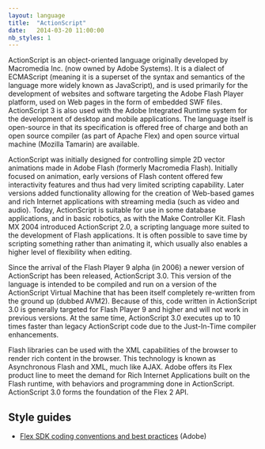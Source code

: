 ```yaml
---
layout: language
title:  "ActionScript"
date:   2014-03-20 11:00:00
nb_styles: 1
---
```


ActionScript is an object-oriented language originally developed by Macromedia Inc. (now owned by Adobe Systems). It is a dialect of ECMAScript (meaning it is a superset of the syntax and semantics of the language more widely known as JavaScript), and is used primarily for the development of websites and software targeting the Adobe Flash Player platform, used on Web pages in the form of embedded SWF files. ActionScript 3 is also used with the Adobe Integrated Runtime system for the development of desktop and mobile applications. The language itself is open-source in that its specification is offered free of charge and both an open source compiler (as part of Apache Flex) and open source virtual machine (Mozilla Tamarin) are available.

ActionScript was initially designed for controlling simple 2D vector animations made in Adobe Flash (formerly Macromedia Flash). Initially focused on animation, early versions of Flash content offered few interactivity features and thus had very limited scripting capability. Later versions added functionality allowing for the creation of Web-based games and rich Internet applications with streaming media (such as video and audio). Today, ActionScript is suitable for use in some database applications, and in basic robotics, as with the Make Controller Kit.
Flash MX 2004 introduced ActionScript 2.0, a scripting language more suited to the development of Flash applications. It is often possible to save time by scripting something rather than animating it, which usually also enables a higher level of flexibility when editing.

Since the arrival of the Flash Player 9 alpha (in 2006) a newer version of ActionScript has been released, ActionScript 3.0. This version of the language is intended to be compiled and run on a version of the ActionScript Virtual Machine that has been itself completely re-written from the ground up (dubbed AVM2). Because of this, code written in ActionScript 3.0 is generally targeted for Flash Player 9 and higher and will not work in previous versions. At the same time, ActionScript 3.0 executes up to 10 times faster than legacy ActionScript code due to the Just-In-Time compiler enhancements.

Flash libraries can be used with the XML capabilities of the browser to render rich content in the browser. This technology is known as Asynchronous Flash and XML, much like AJAX. Adobe offers its Flex product line to meet the demand for Rich Internet Applications built on the Flash runtime, with behaviors and programming done in ActionScript. ActionScript 3.0 forms the foundation of the Flex 2 API.

## Style guides

- [Flex SDK coding conventions and best practices](http://sourceforge.net/adobe/flexsdk/wiki/Coding%20Conventions/) (Adobe)